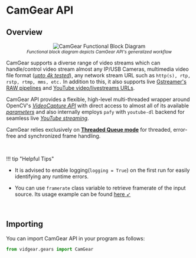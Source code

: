 <!--
===============================================
vidgear library source-code is deployed under the Apache 2.0 License:

Copyright (c) 2019-2020 Abhishek Thakur(@abhiTronix) <abhi.una12@gmail.com>

Licensed under the Apache License, Version 2.0 (the "License");
you may not use this file except in compliance with the License.
You may obtain a copy of the License at

   http://www.apache.org/licenses/LICENSE-2.0

Unless required by applicable law or agreed to in writing, software
distributed under the License is distributed on an "AS IS" BASIS,
WITHOUT WARRANTIES OR CONDITIONS OF ANY KIND, either express or implied.
See the License for the specific language governing permissions and
limitations under the License.
===============================================
-->

# CamGear API 


## Overview

<p align="center">
  <img src="assets/images/camgear.png" alt="CamGear Functional Block Diagram" title="Designed by Abhishek Thakur(@abhiTronix), under CC-BY-NC-SA 4.0 License"/>
  <br>
  <sub><i>Functional block diagram depicts CamGear API's generalized workflow</i></sub>
</p>


CamGear supports a diverse range of video streams which can handle/control video stream almost any IP/USB Cameras,  multimedia video file format ([_upto 4k tested_](https://github.com/abhiTronix/vidgear/blob/62f32ad6663c871ec6aa4890ca1b55cd1286511a/vidgear/tests/benchmark_tests/test_benchmark_playback.py#L31-L71)), any network stream URL such as `http(s), rtp, rstp, rtmp, mms, etc.` In addition to this, it also supports live [Gstreamer's RAW pipelines](https://gstreamer.freedesktop.org/documentation/frequently-asked-questions/using.html) and [YouTube video/livestreams URLs](/gears/camgear/usage/#using-camgear-with-youtube-videos).

CamGear API provides a flexible, high-level multi-threaded wrapper around OpenCV's *[VideoCapture API](https://docs.opencv.org/master/d8/dfe/classcv_1_1VideoCapture.html#a57c0e81e83e60f36c83027dc2a188e80)* with direct access to almost all of its available [*parameters*](/gears/camgear/source_params/) and also internally employs `pafy` with `youtube-dl` backend for seamless live [*YouTube streaming*](/gears/camgear/usage/#using-camgear-with-youtube-videos). 

CamGear relies exclusively on [**Threaded Queue mode**](/bonus/TQM/) for threaded, error-free and synchronized frame handling.

&nbsp; 


!!! tip "Helpful Tips"

  * It is advised to enable logging(`logging = True`) on the first run for easily identifying any runtime errors.

  * You can use `framerate` class variable to retrieve framerate of the input source. Its usage example can be found [here ➶](/gears/writegear/compression/usage/#using-compression-mode-with-controlled-framerate)


&nbsp; 

## Importing

You can import CamGear API in your program as follows:

```python
from vidgear.gears import CamGear
```

&nbsp; 